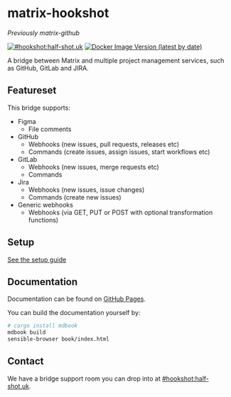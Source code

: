 matrix-hookshot
===============

*Previously matrix-github*

[![#hookshot:half-shot.uk](https://img.shields.io/matrix/hookshot:half-shot.uk.svg?server_fqdn=chaotic.half-shot.uk&label=%23hookshot:half-shot.uk&logo=matrix)](https://matrix.to/#/#hookshot:half-shot.uk)
[![Docker Image Version (latest by date)](https://img.shields.io/docker/v/halfshot/matrix-hookshot?sort=semver)](https://hub.docker.com/r/halfshot/matrix-hookshot)

A bridge between Matrix and multiple project management services, such as GitHub, GitLab and JIRA.

## Featureset

This bridge supports:
- Figma
  - File comments
- GitHub
  - Webhooks (new issues, pull requests, releases etc)
  - Commands (create issues, assign issues, start workflows etc)
- GitLab
  - Webhooks (new issues, merge requests etc)
  - Commands
- Jira
  - Webhooks (new issues, issue changes)
  - Commands (create new issues)
- Generic webhooks
  - Webhooks (via GET, PUT or POST with optional transformation functions)

## Setup

[See the setup guide](https://matrix-org.github.io/matrix-hookshot/latest/setup.html)

## Documentation

Documentation can be found on [GitHub Pages](https://matrix-org.github.io/matrix-hookshot).

You can build the documentation yourself by:
```sh
# cargo install mdbook
mdbook build
sensible-browser book/index.html
```

## Contact

We have a bridge support room you can drop into at [#hookshot:half-shot.uk](https://matrix.to/#/#hookshot:half-shot.uk).
